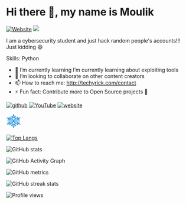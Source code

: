 # Hi there 👋, my name is Moulik
[![Website](https://img.shields.io/website?label=techyrick.com&style=for-the-badge&url=https%3A%2F%2Ftechyrick.com)](http://techyrick.com)
![](https://www.gannett-cdn.com/-mm-/fd5c5b5393c72a785789f0cd5bd20acedd2d2804/c=0-350-2659-1850/local/-/media/Phoenix/BillGoodykoontz/2014/04/24//1398388295000-Homer-Simpson.jpg?width=660&height=373&fit=crop&format=pjpg&auto=webp)

I am a cybersecurity student and just hack random people's accounts!!! Just kidding 😄

Skills: Python

- 🌱 I’m currently learning  I’m currently learning about exploiting tools 
- 👯 I’m looking to collaborate on other content creators 
- 📫 How to reach me: http://techyrick.com/contact 
- ⚡ Fun fact: Contribute more to Open Source projects 🤣 


[<img src='https://cdn.jsdelivr.net/npm/simple-icons@3.0.1/icons/github.svg' alt='github' height='40'>](https://github.com/[https://github.com/moulik-source](https://github.com/moulik-source))  [<img src='https://cdn.jsdelivr.net/npm/simple-icons@3.0.1/icons/youtube.svg' alt='YouTube' height='40'>](https://www.youtube.com/channel/https://www.youtube.com/channel/UCVCzINYEgqrzToozc4dp0Bw)  [<img src='https://cdn.jsdelivr.net/npm/simple-icons@3.0.1/icons/icloud.svg' alt='website' height='40'>](http://techyrick.com)  

<a href='https://archiveprogram.github.com/'><img src='https://raw.githubusercontent.com/acervenky/animated-github-badges/master/assets/acbadge.gif' width='40' height='40'></a> 

[![Top Langs](https://github-readme-stats.vercel.app/api/top-langs/?username=https://github.com/moulik-source)](https://github.com/anuraghazra/github-readme-stats)

![GitHub stats](https://github-readme-stats.vercel.app/api?username=https://github.com/moulik-source&show_icons=true)  

![GitHub Activity Graph](https://activity-graph.herokuapp.com/graph?username=https://github.com/moulik-source)  

![GitHub metrics](https://metrics.lecoq.io/https://github.com/moulik-source)  

![GitHub streak stats](https://github-readme-streak-stats.herokuapp.com/?user=https://github.com/moulik-source)  

![Profile views](https://gpvc.arturio.dev/https://github.com/moulik-source) 
